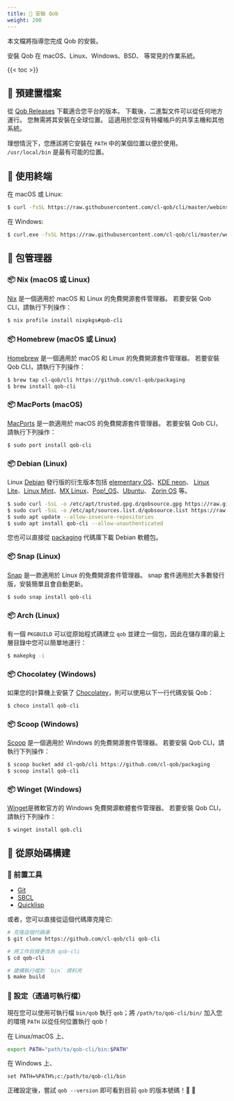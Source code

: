 ```yaml
---
title: 💾 安裝 Qob
weight: 200
---
```


本文檔將指導您完成 Qob 的安裝。

安裝 Qob 在 macOS、Linux、Windows、BSD、 等常見的作業系統。

{{< toc >}}

## 💾 預建置檔案

從 [Qob Releases](https://github.com/cl-qob/cli/releases) 下載適合您平台的版本。
下載後，二進製文件可以從任何地方運行。 您無需將其安裝在全球位置。 這適用於您沒有特權帳戶的共享主機和其他系統。

理想情況下，您應該將它安裝在 `PATH` 中的某個位置以便於使用。 `/usr/local/bin` 是最有可能的位置。

## 💾 使用終端

在 macOS 或 Linux:

```sh
$ curl -fsSL https://raw.githubusercontent.com/cl-qob/cli/master/webinstall/install.sh | sh
```

在 Windows:

```sh
$ curl.exe -fsSL https://raw.githubusercontent.com/cl-qob/cli/master/webinstall/install.bat | cmd /Q
```

## 💾 包管理器

### 📦 Nix (macOS 或 Linux)

[Nix][] 是一個適用於 macOS 和 Linux 的免費開源套件管理器。
若要安裝 Qob CLI，請執行下列操作：

```sh
$ nix profile install nixpkgs#qob-cli
```

### 📦 Homebrew (macOS 或 Linux)

[Homebrew][] 是一個適用於 macOS 和 Linux 的免費開源套件管理器。
若要安裝 Qob CLI，請執行下列操作：

```sh
$ brew tap cl-qob/cli https://github.com/cl-qob/packaging
$ brew install qob-cli
```

### 📦 MacPorts (macOS)

[MacPorts][] 是一款適用於 macOS 的免費開源套件管理器。
若要安裝 Qob CLI，請執行下列操作：

```sh
$ sudo port install qob-cli
```

### 📦 Debian (Linux)

Linux [Debian][] 發行版的衍生版本包括 [elementary OS][]、[KDE neon][]、
[Linux Lite][]、[Linux Mint][]、[MX Linux][]、[Pop!_OS][]、[Ubuntu][]、
[Zorin OS][] 等。

```sh
$ sudo curl -SsL -o /etc/apt/trusted.gpg.d/qobsource.gpg https://raw.githubusercontent.com/cl-qob/packaging/master/debian/KEY.gpg
$ sudo curl -SsL -o /etc/apt/sources.list.d/qobsource.list https://raw.githubusercontent.com/cl-qob/packaging/master/debian/qobsource.list
$ sudo apt update --allow-insecure-repositories
$ sudo apt install qob-cli --allow-unauthenticated
```

您也可以直接從 [packaging][packaging/debian] 代碼庫下載 Debian 軟體包。

### 📦 Snap (Linux)

[Snap][] 是一款適用於 Linux 的免費開源套件管理器。
snap 套件適用於大多數發行版，安裝簡單且會自動更新。

```sh
$ sudo snap install qob-cli
```

### 📦 Arch (Linux)

有一個 `PKGBUILD` 可以從原始程式碼建立 `qob` 並建立一個包，因此在儲存庫的最上層目錄中您可以簡單地運行：

```sh
$ makepkg -i
```

### 📦 Chocolatey (Windows)

如果您的計算機上安裝了 [Chocolatey][]，則可以使用以下一行代碼安裝 Qob：

```sh
$ choco install qob-cli
```

### 📦 Scoop (Windows)

[Scoop][] 是一個適用於 Windows 的免費開源套件管理器。
若要安裝 Qob CLI，請執行下列操作：

```sh
$ scoop bucket add cl-qob/cli https://github.com/cl-qob/packaging
$ scoop install qob-cli
```

### 📦 Winget (Windows)

[Winget][]是微軟官方的 Windows 免費開源軟體套件管理器。
若要安裝 Qob CLI，請執行下列操作：

```
$ winget install qob.cli
```

## 💾 從原始碼構建

### 🚩 前置工具

- [Git][]
- [SBCL][]
- [Quicklisp][]

或者，您可以直接從這個代碼庫克隆它:

```sh
# 克隆這個代碼庫
$ git clone https://github.com/cl-qob/cli qob-cli

# 將工作目錄更改為 qob-cli
$ cd qob-cli

# 建構執行檔到 `bin` 資料夾
$ make build
```

### 🏡 設定（透過可執行檔）

現在您可以使用可執行檔 `bin/qob` 執行 `qob`；將 `/path/to/qob-cli/bin/` 加入您的環境 `PATH` 以從任何位置執行 qob！

在 Linux/macOS 上、

```sh
export PATH="path/to/qob-cli/bin:$PATH"
```

在 Windows 上、

```batch
set PATH=%PATH%;c:/path/to/qob-cli/bin
```

正確設定後，嘗試 `qob --version` 即可看到目前 `qob` 的版本號碼！🎉 🎊


<!-- Links -->

[packaging/debian]: https://github.com/cl-qob/packaging/tree/master/debian

[Nix]: https://nixos.org/
[Homebrew]: https://brew.sh/
[MacPorts]: https://www.macports.org/
[Snap]: https://snapcraft.io/
[Chocolatey]: https://chocolatey.org/
[Scoop]: https://scoop.sh/
[Winget]: https://learn.microsoft.com/en-us/windows/package-manager/

[Git]: https://git-scm.com/
[SBCL]: https://www.sbcl.org/
[Quicklisp]: https://www.quicklisp.org/beta/

[Debian]: https://www.debian.org/
[elementary OS]: https://elementary.io/
[KDE neon]: https://neon.kde.org/
[Linux Lite]: https://www.linuxliteos.com/
[Linux Mint]: https://linuxmint.com/
[MX Linux]: https://mxlinux.org/
[Pop!_OS]: https://pop.system76.com/
[Ubuntu]: https://ubuntu.com/
[Zorin OS]: https://zorin.com/os/
